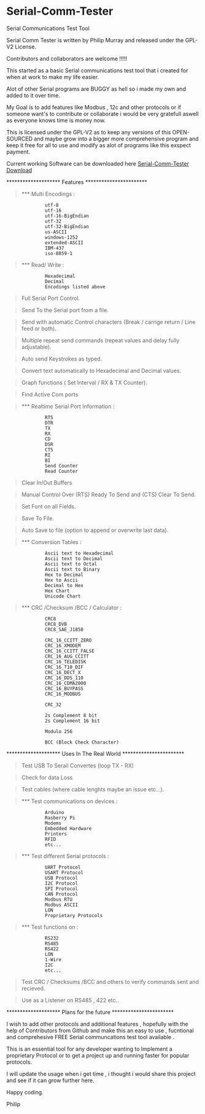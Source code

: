 # Serial-Comm-Tester
Serial Communications Test Tool 

Serial Comm Tester is written by Philip Murray and released under the GPL-V2 License.

Contributors and collaborators are welcome !!!!!

This started as a basic Serial communications test tool that i created for when at work to make my life easier.

Alot of other Serial programs are BUGGY as hell so i made my own and added to it over time.

My Goal is to add features like Modbus , 12c and other protocols or if someone want's to contribute or collaborate i would be very gratefull aswell as everyone knows time is money now.

This is licensed under the GPL-V2 as to keep any versions of this OPEN-SOURCED and maybe grow into a bigger more comprehensive program and keep it free for all to use and modify as alot of programs like this exspect payment.

Current working Software can be downloaded here  [Serial-Comm-Tester Download](https://goo.gl/1C23rv)

******************** Features ***********************

>*** Multi Encodings :
                  
                  utf-8
                  utf-16
                  utf-16-BigEndian
                  utf-32
                  utf-32-BigEndian
                  us-ASCII
                  windows-1252
                  extended-ASCII
                  IBM-437
                  iso-8859-1

>*** Read/ Write :
                
                  Hexadecimal
                  Decimal
                  Encodings listed above

> Full Serial Port Control.

> Send To the Serial port from a file.

> Send with automatic Control characters (Break / carrige return / Line feed or both).

> Multiple repeat send commands (repeat values and delay fully adjustable).

> Auto send Keystrokes as typed.

> Convert text automatically to Hexadecimal and Decimal values.

> Graph functions ( Set Interval / RX & TX Counter).

> Find Active Com ports

>*** Realtime Serial Port Information :
                                    
                  RTS
                  DTR
                  TX
                  RX
                  CD
                  DSR
                  CTS
                  RI
                  BI
                  Send Counter
                  Read Counter

> Clear In/Out Buffers

> Manual Control Over (RTS) Ready To Send and (CTS) Clear To Send.

> Set Font on all Fields.

> Save To File.

> Auto Save to file (option to append or overwrite last data).


>*** Conversion Tables :
                      
                  Ascii text to Hexadecimal
                  Ascii text to Decimal
                  Ascii text to Octal
                  Ascii text to Binary
                  Hex to Decimal
                  Hex to Ascii
                  Decimal to Hex
                  Hex Chart
                  Unicode Chart


>*** CRC /Checksum /BCC / Calculator :
                                    
                  CRC8
                  CRC8_DVB
                  CRC8_SAE_J1850
                                    
                  CRC_16_CCITT_ZERO
                  CRC_16_XMODEM
                  CRC_16_CCITT_FALSE
                  CRC_16_AUG_CCITT
                  CRC_16_TELEDISK
                  CRC_16_T10_DIF
                  CRC_16_DECT_X
                  CRC_16_DDS_110
                  CRC_16_CDMA2000
                  CRC_16_BUYPASS
                  CRC_16_MODBUS

                  CRC_32
                  
                  2s Complement 8 bit
                  2s Complement 16 bit

                  Modulo 256

                  BCC (Block Check Character)
                                    

******************** Uses In The Real World ***********************

> Test USB To Serail Convertes (loop TX - RX)

> Check for data Loss

> Test cables (where cable lenghts maybe an issue etc...).

>*** Test communications on devices :
                                  
                  Arduino
                  Rasberry Pi
                  Modems
                  Embedded Hardware
                  Printers
                  RFID
                  etc...
                                  
>*** Test different Serial protocols :
                                    
                  UART Protocol
                  USART Protocol
                  USB Protocol
                  I2C Protocol
                  SPI Protocol
                  CAN Protocol
                  Modbus RTU
                  Modbus ASCII
                  LON
                  Proprietary Protocols

>*** Test functions on :
                      
                  RS232
                  RS485
                  RS422
                  LON
                  1-Wire
                  I2C
                  etc...
                      
> Test CRC / Checksums /BCC and others to verify commands sent and recieved.

> Use as a Listener on RS485 , 422 etc..

******************** Plans for the future ***********************

I wish to add other protocols and additional features , hopefully with the help of Contributors from Github and make this an easy to use , fucntional and comprehesive FREE Serial communcations test tool available .

This is an essential tool for any developer wanting to Implement a proprietary Protocol or to get a project up and running faster for popular protocols.

I will update the usage when i get time , i thought i would share this project and see if it can grow further here.

Happy coding.

Philip
